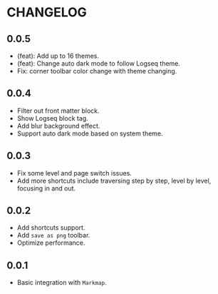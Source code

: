 # CHANGELOG

## 0.0.5

* (feat): Add up to 16 themes.
* (feat): Change auto dark mode to follow Logseq theme.
* Fix: corner toolbar color change with theme changing.

## 0.0.4

* Filter out front matter block.
* Show Logseq block tag.
* Add blur background effect.
* Support auto dark mode based on system theme.

## 0.0.3

* Fix some level and page switch issues.
* Add more shortcuts include traversing step by step, level by level, focusing in and out.

## 0.0.2

* Add shortcuts support.
* Add `save as png` toolbar.
* Optimize performance.

## 0.0.1

* Basic integration with `Markmap`.
